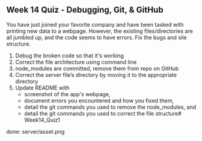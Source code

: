 ## Week 14 Quiz - Debugging, Git, & GitHub

You have just joined your favorite company and have been tasked with printing new data to a webpage. However, the existing files/directories are all jumbled up, and the code seems to have errors. Fix the bugs and sile structure.

1. Debug the broken code so that it's working
2. Correct the file architecture using command line
3. node_modules are committed, remove them from repo on GitHub
4. Correct the server file’s directory by moving it to the appropriate directory
5. Update README with
   - screenshot of the app's webpage,
   - document errors you encountered and how you fixed them,
   - detail the git commands you used to remove the node_modules, and
   - detail the git commands you used to correct the file structure# Week14_Quiz1

done:
server/asset.png
